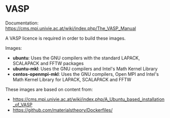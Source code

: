# VASP
Documentation: https://cms.mpi.univie.ac.at/wiki/index.php/The_VASP_Manual

A VASP licence is required in order to build these images.

Images:
* **ubuntu**: Uses the GNU compilers with the standard LAPACK, SCALAPACK and FFTW packages
* **ubuntu-mkl**: Uses the GNU compilers and Intel's Math Kernel Library
* **centos-openmpi-mkl**: Uses the GNU compilers, Open MPI and Intel's Math Kernel Library for LAPACK, SCALAPACK and FFTW

These images are based on content from:
* https://cms.mpi.univie.ac.at/wiki/index.php/A_Ubuntu_based_installation_of_VASP
* https://github.com/materialstheory/Dockerfiles/

